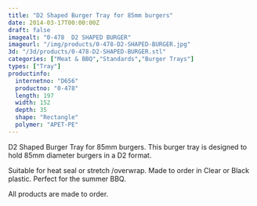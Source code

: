 ```yaml
---
title: "D2 Shaped Burger Tray for 85mm burgers"
date: 2014-03-17T00:00:00Z
draft: false
imagealt: "0-478  D2 SHAPED BURGER"
imageurl: "/img/products/0-478-D2-SHAPED-BURGER.jpg"
3d: "/3d/products/0-478-D2-SHAPED-BURGER.stl"
categories: ["Meat & BBQ","Standards","Burger Trays"]
types: ["Tray"]
productinfo:
  internetno: "D656"
  productno: "0-478"
  length: 197
  width: 152
  depth: 35
  shape: "Rectangle"
  polymer: "APET-PE"
---
```

D2 Shaped Burger Tray for 85mm burgers. This burger tray is designed to hold 85mm diameter burgers in a D2 format.

Suitable for heat seal or stretch /overwrap. Made to order in Clear or Black plastic. Perfect for the summer BBQ.

All products are made to order.

 